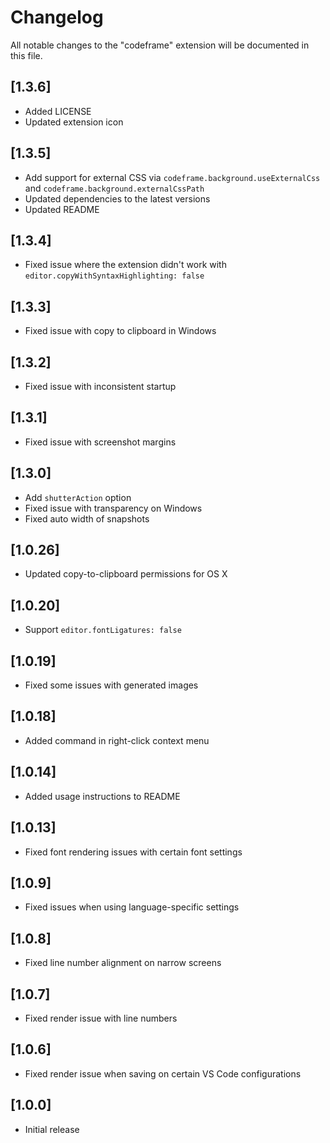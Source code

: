 # Changelog

All notable changes to the "codeframe" extension will be documented in this file.

## [1.3.6]

- Added LICENSE
- Updated extension icon

## [1.3.5]

- Add support for external CSS via `codeframe.background.useExternalCss` and `codeframe.background.externalCssPath`
- Updated dependencies to the latest versions
- Updated README

## [1.3.4]

- Fixed issue where the extension didn't work with `editor.copyWithSyntaxHighlighting: false`

## [1.3.3]

- Fixed issue with copy to clipboard in Windows

## [1.3.2]

- Fixed issue with inconsistent startup

## [1.3.1]

- Fixed issue with screenshot margins

## [1.3.0]

- Add `shutterAction` option
- Fixed issue with transparency on Windows
- Fixed auto width of snapshots

## [1.0.26]

- Updated copy-to-clipboard permissions for OS X

## [1.0.20]

- Support `editor.fontLigatures: false`

## [1.0.19]

- Fixed some issues with generated images

## [1.0.18]

- Added command in right-click context menu

## [1.0.14]

- Added usage instructions to README

## [1.0.13]

- Fixed font rendering issues with certain font settings

## [1.0.9]

- Fixed issues when using language-specific settings

## [1.0.8]

- Fixed line number alignment on narrow screens

## [1.0.7]

- Fixed render issue with line numbers

## [1.0.6]

- Fixed render issue when saving on certain VS Code configurations

## [1.0.0]

- Initial release
